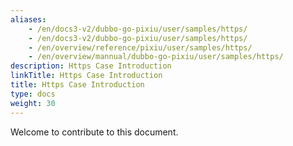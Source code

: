 ```yaml
---
aliases:
    - /en/docs3-v2/dubbo-go-pixiu/user/samples/https/
    - /en/docs3-v2/dubbo-go-pixiu/user/samples/https/
    - /en/overview/reference/pixiu/user/samples/https/
    - /en/overview/mannual/dubbo-go-pixiu/user/samples/https/
description: Https Case Introduction
linkTitle: Https Case Introduction
title: Https Case Introduction
type: docs
weight: 30
---
```







Welcome to contribute to this document.

